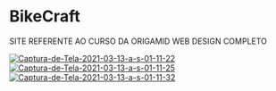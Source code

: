 # BikeCraft

SITE REFERENTE AO CURSO DA ORIGAMID WEB DESIGN COMPLETO 

<a href="https://ibb.co/pwCpGtF"><img src="https://i.ibb.co/T2z5pV3/Captura-de-Tela-2021-03-13-a-s-01-11-22.png" alt="Captura-de-Tela-2021-03-13-a-s-01-11-22" border="0"></a>
<a href="https://ibb.co/4dLG6TZ"><img src="https://i.ibb.co/FV1MSwb/Captura-de-Tela-2021-03-13-a-s-01-11-25.png" alt="Captura-de-Tela-2021-03-13-a-s-01-11-25" border="0"></a>
<a href="https://ibb.co/gmkXc3w"><img src="https://i.ibb.co/LYVqs86/Captura-de-Tela-2021-03-13-a-s-01-11-32.png" alt="Captura-de-Tela-2021-03-13-a-s-01-11-32" border="0"></a>


